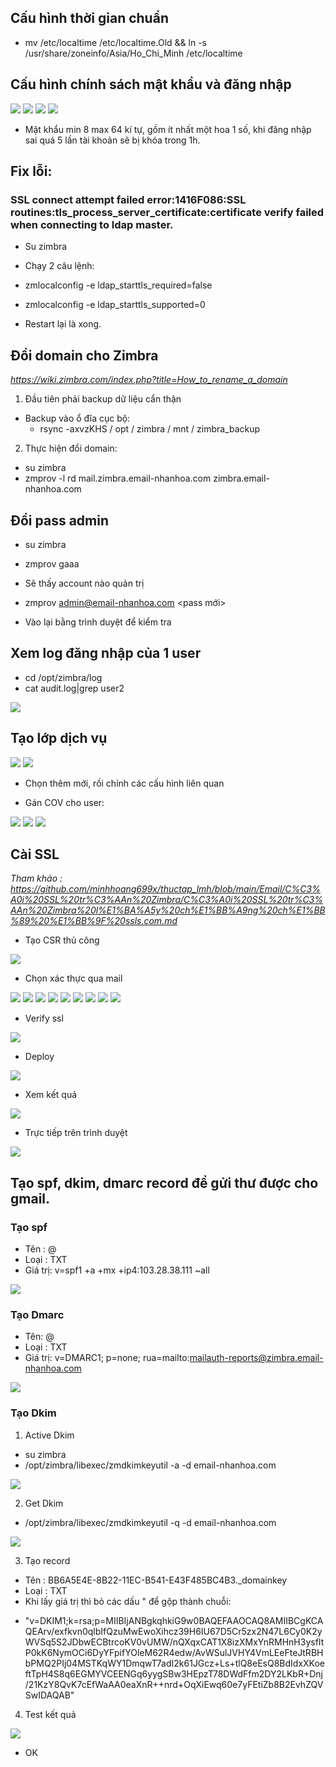 ## Cấu hình thời gian chuẩn


- mv /etc/localtime /etc/localtime.Old && ln -s /usr/share/zoneinfo/Asia/Ho_Chi_Minh /etc/localtime



## Cấu hình chính sách mật khẩu và đăng nhập

<img src="image/1.PNG">

<img src="image/2.PNG">

<img src="image/3.PNG">

<img src="image/4.PNG">

- Mật khẩu min 8 max 64 kí tự, gồm ít nhất một hoa 1 số, khi đăng nhập sai quá 5 lần tài khoản sẽ bị khóa trong 1h.


## Fix lỗi: 
### SSL connect attempt failed error:1416F086:SSL routines:tls_process_server_certificate:certificate verify failed when connecting to ldap master.

- Su zimbra

- Chạy 2 câu lệnh:

- zmlocalconfig -e ldap_starttls_required=false
- zmlocalconfig -e ldap_starttls_supported=0

- Restart lại là xong.

## Đổi domain cho Zimbra

*https://wiki.zimbra.com/index.php?title=How_to_rename_a_domain*
1. Đầu tiên phải backup dữ liệu cẩn thận
- Backup vào ổ đĩa cục bộ:
    + rsync -axvzKHS / opt / zimbra / mnt / zimbra_backup

2. Thực hiện đổi domain:
- su zimbra
- zmprov -l rd mail.zimbra.email-nhanhoa.com zimbra.email-nhanhoa.com


## Đổi pass admin

- su zimbra
- zmprov gaaa
- Sẽ thấy account nào quản trị

- zmprov admin@email-nhanhoa.com <pass mới>


- Vào lại bằng trình duyệt để kiểm tra


## Xem log đăng nhập của 1 user

- cd /opt/zimbra/log
- cat audit.log|grep user2


<img src="image/102.PNG">

## Tạo lớp dịch vụ


<img src="image/111.PNG">

<img src="image/222.PNG">

- Chọn thêm mới, rồi chỉnh các cấu hình liên quan

- Gán COV cho user:




<img src="image/333.PNG">


<img src="image/444.PNG">

<img src="image/555.PNG">

## Cài SSL 
*Tham khảo : https://github.com/minhhoang699x/thuctap_lmh/blob/main/Email/C%C3%A0i%20SSL%20tr%C3%AAn%20Zimbra/C%C3%A0i%20SSL%20tr%C3%AAn%20Zimbra%20l%E1%BA%A5y%20ch%E1%BB%A9ng%20ch%E1%BB%89%20%E1%BB%9F%20ssls.com.md*

- Tạo CSR thủ công
<img src="image/11.PNG">

- Chọn xác thực qua mail

<img src="image/22.PNG">

<img src="image/33.PNG">

<img src="image/44.PNG">

<img src="image/55.PNG">

<img src="image/66.PNG">

<img src="image/77.PNG">

<img src="image/88.PNG">

<img src="image/99.PNG">

<img src="image/1001.PNG">

- Verify ssl
<img src="image/1002.PNG">

- Deploy
<img src="image/1003.PNG">

- Xem kết quả
<img src="image/1004.PNG">

- Trực tiếp trên trình duyệt
<img src="image/1005.PNG">



## Tạo spf, dkim, dmarc record để gửi thư được cho gmail.

### Tạo spf
- Tên : @
- Loại : TXT
- Giá trị: v=spf1 +a +mx +ip4:103.28.38.111 ~all

<img src="image/50.PNG">

### Tạo Dmarc
- Tên: @
- Loại : TXT
- Giá trị: v=DMARC1; p=none; rua=mailto:mailauth-reports@zimbra.email-nhanhoa.com

<img src="image/51.PNG">



### Tạo Dkim

1. Active Dkim

- su zimbra
- /opt/zimbra/libexec/zmdkimkeyutil -a -d email-nhanhoa.com

<img src="image/52.PNG">

2. Get Dkim
- /opt/zimbra/libexec/zmdkimkeyutil -q -d email-nhanhoa.com

<img src="image/53.PNG">

3. Tạo record

- Tên : BB6A5E4E-8B22-11EC-B541-E43F485BC4B3._domainkey 
- Loại : TXT
- Khi lấy giá trị thì bỏ các dấu " để gộp thành chuỗi:

+ "v=DKIM1;k=rsa;p=MIIBIjANBgkqhkiG9w0BAQEFAAOCAQ8AMIIBCgKCAQEArv/exfkvn0qlbIfQzuMwEwoXihcz39H6IU67D5Cr5zx2N47L6Cy0K2yWVSq5S2JDbwECBtrcoKV0vUMW/nQXqxCAT1X8izXMxYnRMHnH3ysfItP0kK6NymOCi6DyYFpifYOleM62R4edw/AvWSulJVHY4VmLEeFteJtRBHbPMQ2PIj04MSTKqWY1DmqwT7adI2k61JGcz+Ls+tlQ8eEsQ8BdIdxXKoeftTpH4S8q6EGMYVCEENGq6yygSBw3HEpzT78DWdFfm2DY2LKbR+Dnj/21KzY8QvK7cEfWaAA0eaXnR++nrd+OqXiEwq60e7yFEtiZb8B2EvhZQVSwIDAQAB"


4. Test kết quả
<img src="image/56.PNG">

- OK